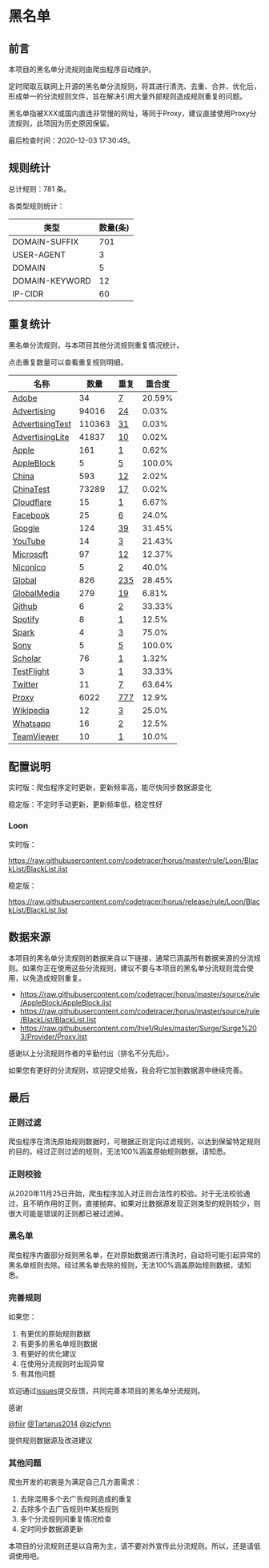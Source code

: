 # 黑名单

## 前言

本项目的黑名单分流规则由爬虫程序自动维护。

定时爬取互联网上开源的黑名单分流规则，将其进行清洗、去重、合并、优化后，形成单一的分流规则文件，旨在解决引用大量外部规则造成规则重复的问题。

黑名单指被XXX或国内直连非常慢的网址，等同于Proxy，建议直接使用Proxy分流规则，此项因为历史原因保留。



最后检查时间：2020-12-03 17:30:49。

## 规则统计

总计规则：781 条。

各类型规则统计：

| 类型 | 数量(条) |
| ---- | ---- |
| DOMAIN-SUFFIX | 701 |
| USER-AGENT | 3 |
| DOMAIN | 5 |
| DOMAIN-KEYWORD | 12 |
| IP-CIDR | 60 |
## 重复统计

黑名单分流规则，与本项目其他分流规则重复情况统计。

点击重复数量可以查看重复规则明细。

| 名称 | 数量 | 重复 | 重合度 |
| ---- | ---- | ---- | ------ |
|  [Adobe](https://github.com/codetracer/horus/tree/master/rule/Loon/Adobe)    | 34   | [7](https://github.com/codetracer/horus/tree/master/rule/Loon/BlackList/Repeat.list)   |   20.59% |
|  [Advertising](https://github.com/codetracer/horus/tree/master/rule/Loon/Advertising)    | 94016   | [24](https://github.com/codetracer/horus/tree/master/rule/Loon/BlackList/Repeat.list)   |   0.03% |
|  [AdvertisingTest](https://github.com/codetracer/horus/tree/master/rule/Loon/AdvertisingTest)    | 110363   | [31](https://github.com/codetracer/horus/tree/master/rule/Loon/BlackList/Repeat.list)   |   0.03% |
|  [AdvertisingLite](https://github.com/codetracer/horus/tree/master/rule/Loon/AdvertisingLite)    | 41837   | [10](https://github.com/codetracer/horus/tree/master/rule/Loon/BlackList/Repeat.list)   |   0.02% |
|  [Apple](https://github.com/codetracer/horus/tree/master/rule/Loon/Apple)    | 161   | [1](https://github.com/codetracer/horus/tree/master/rule/Loon/BlackList/Repeat.list)   |   0.62% |
|  [AppleBlock](https://github.com/codetracer/horus/tree/master/rule/Loon/AppleBlock)    | 5   | [5](https://github.com/codetracer/horus/tree/master/rule/Loon/BlackList/Repeat.list)   |   100.0% |
|  [China](https://github.com/codetracer/horus/tree/master/rule/Loon/China)    | 593   | [12](https://github.com/codetracer/horus/tree/master/rule/Loon/BlackList/Repeat.list)   |   2.02% |
|  [ChinaTest](https://github.com/codetracer/horus/tree/master/rule/Loon/ChinaTest)    | 73289   | [17](https://github.com/codetracer/horus/tree/master/rule/Loon/BlackList/Repeat.list)   |   0.02% |
|  [Cloudflare](https://github.com/codetracer/horus/tree/master/rule/Loon/Cloudflare)    | 15   | [1](https://github.com/codetracer/horus/tree/master/rule/Loon/BlackList/Repeat.list)   |   6.67% |
|  [Facebook](https://github.com/codetracer/horus/tree/master/rule/Loon/Facebook)    | 25   | [6](https://github.com/codetracer/horus/tree/master/rule/Loon/BlackList/Repeat.list)   |   24.0% |
|  [Google](https://github.com/codetracer/horus/tree/master/rule/Loon/Google)    | 124   | [39](https://github.com/codetracer/horus/tree/master/rule/Loon/BlackList/Repeat.list)   |   31.45% |
|  [YouTube](https://github.com/codetracer/horus/tree/master/rule/Loon/YouTube)    | 14   | [3](https://github.com/codetracer/horus/tree/master/rule/Loon/BlackList/Repeat.list)   |   21.43% |
|  [Microsoft](https://github.com/codetracer/horus/tree/master/rule/Loon/Microsoft)    | 97   | [12](https://github.com/codetracer/horus/tree/master/rule/Loon/BlackList/Repeat.list)   |   12.37% |
|  [Niconico](https://github.com/codetracer/horus/tree/master/rule/Loon/Niconico)    | 5   | [2](https://github.com/codetracer/horus/tree/master/rule/Loon/BlackList/Repeat.list)   |   40.0% |
|  [Global](https://github.com/codetracer/horus/tree/master/rule/Loon/Global)    | 826   | [235](https://github.com/codetracer/horus/tree/master/rule/Loon/BlackList/Repeat.list)   |   28.45% |
|  [GlobalMedia](https://github.com/codetracer/horus/tree/master/rule/Loon/GlobalMedia)    | 279   | [19](https://github.com/codetracer/horus/tree/master/rule/Loon/BlackList/Repeat.list)   |   6.81% |
|  [Github](https://github.com/codetracer/horus/tree/master/rule/Loon/Github)    | 6   | [2](https://github.com/codetracer/horus/tree/master/rule/Loon/BlackList/Repeat.list)   |   33.33% |
|  [Spotify](https://github.com/codetracer/horus/tree/master/rule/Loon/Spotify)    | 8   | [1](https://github.com/codetracer/horus/tree/master/rule/Loon/BlackList/Repeat.list)   |   12.5% |
|  [Spark](https://github.com/codetracer/horus/tree/master/rule/Loon/Spark)    | 4   | [3](https://github.com/codetracer/horus/tree/master/rule/Loon/BlackList/Repeat.list)   |   75.0% |
|  [Sony](https://github.com/codetracer/horus/tree/master/rule/Loon/Sony)    | 5   | [5](https://github.com/codetracer/horus/tree/master/rule/Loon/BlackList/Repeat.list)   |   100.0% |
|  [Scholar](https://github.com/codetracer/horus/tree/master/rule/Loon/Scholar)    | 76   | [1](https://github.com/codetracer/horus/tree/master/rule/Loon/BlackList/Repeat.list)   |   1.32% |
|  [TestFlight](https://github.com/codetracer/horus/tree/master/rule/Loon/TestFlight)    | 3   | [1](https://github.com/codetracer/horus/tree/master/rule/Loon/BlackList/Repeat.list)   |   33.33% |
|  [Twitter](https://github.com/codetracer/horus/tree/master/rule/Loon/Twitter)    | 11   | [7](https://github.com/codetracer/horus/tree/master/rule/Loon/BlackList/Repeat.list)   |   63.64% |
|  [Proxy](https://github.com/codetracer/horus/tree/master/rule/Loon/Proxy)    | 6022   | [777](https://github.com/codetracer/horus/tree/master/rule/Loon/BlackList/Repeat.list)   |   12.9% |
|  [Wikipedia](https://github.com/codetracer/horus/tree/master/rule/Loon/Wikipedia)    | 12   | [3](https://github.com/codetracer/horus/tree/master/rule/Loon/BlackList/Repeat.list)   |   25.0% |
|  [Whatsapp](https://github.com/codetracer/horus/tree/master/rule/Loon/Whatsapp)    | 16   | [2](https://github.com/codetracer/horus/tree/master/rule/Loon/BlackList/Repeat.list)   |   12.5% |
|  [TeamViewer](https://github.com/codetracer/horus/tree/master/rule/Loon/TeamViewer)    | 10   | [1](https://github.com/codetracer/horus/tree/master/rule/Loon/BlackList/Repeat.list)   |   10.0% |
## 配置说明

实时版：爬虫程序定时更新，更新频率高，能尽快同步数据源变化

稳定版：不定时手动更新，更新频率低，稳定性好

### Loon 
实时版：

https://raw.githubusercontent.com/codetracer/horus/master/rule/Loon/BlackList/BlackList.list

稳定版：

https://raw.githubusercontent.com/codetracer/horus/release/rule/Loon/BlackList/BlackList.list

## 数据来源

本项目的黑名单分流规则的数据来自以下链接，通常已涵盖所有数据来源的分流规则。如果你正在使用这些分流规则，建议不要与本项目的黑名单分流规则混合使用，以免造成规则重复。

- https://raw.githubusercontent.com/codetracer/horus/master/source/rule/AppleBlock/AppleBlock.list
- https://raw.githubusercontent.com/codetracer/horus/master/source/rule/BlackList/BlackList.list
- https://raw.githubusercontent.com/lhie1/Rules/master/Surge/Surge%203/Provider/Proxy.list


感谢以上分流规则作者的辛勤付出（排名不分先后）。

如果您有更好的分流规则，欢迎提交给我，我会将它加到数据源中继续完善。

## 最后

### 正则过滤

爬虫程序在清洗原始规则数据时，可根据正则定向过滤规则，以达到保留特定规则的目的。经过正则过滤的规则，无法100%涵盖原始规则数据，请知悉。

### 正则校验

从2020年11月25日开始，爬虫程序加入对正则合法性的校验。对于无法校验通过，且不明作用的正则，直接抛弃。如果对比数据源发现正则类型的规则较少，则很大可能是错误的正则都已被过滤掉。

### 黑名单

爬虫程序内置部分规则黑名单，在对原始数据进行清洗时，自动将可能引起异常的黑名单规则去除。经过黑名单去除的规则，无法100%涵盖原始规则数据，请知悉。

### 完善规则

如果您：

1. 有更优的原始规则数据
2. 有更多的黑名单规则数据
3. 有更好的优化建议
4. 在使用分流规则时出现异常
5. 有其他问题

欢迎通过[issues](https://github.com/codetracer/horus/issues/new)提交反馈，共同完善本项目的黑名单分流规则。

感谢

[@fiiir](https://github.com/fiiir) [@Tartarus2014](https://github.com/Tartarus2014) [@zjcfynn](https://github.com/zjcfynn) 

提供规则数据源及改进建议

### 其他问题

爬虫开发的初衷是为满足自己几方面需求：

1. 去除混用多个去广告规则造成的重复
2. 去除多个去广告规则中某些规则
3. 多个分流规则间重复情况检查
4. 定时同步数据源更新

本项目的分流规则还是以自用为主，请不要对外宣传此分流规则。所以，还是请低调使用吧。